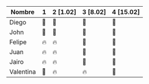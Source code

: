 | Nombre | 1 | 2 [1.02] | 3 [8.02] | 4 [15.02] |
| ------- | --- | --- | --- | --- |
| Diego | :green_heart: | :green_heart: | :green_heart:| :green_heart:| 
| John | :green_heart: | :green_heart: | :green_heart: | :green_heart:| 
| Felipe | :fire: | :fire: | :green_heart: | :green_heart: | 
| Juan | :fire: | :fire: | :green_heart: | :green_heart: | 
| Jairo | :fire: | :fire: | :green_heart: | :green_heart: | 
| Valentina | :green_heart: | :fire: | :fire: | :green_heart: | 
